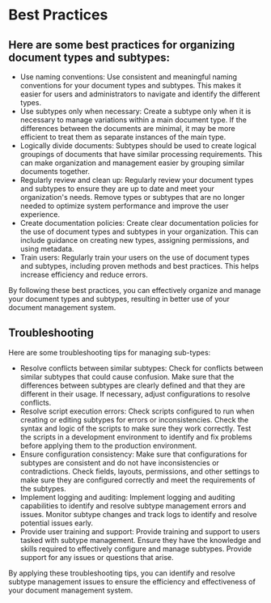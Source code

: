 # Best Practices

## Here are some best practices for organizing document types and subtypes:

* Use naming conventions: Use consistent and meaningful naming conventions for your document types and subtypes. This makes it easier for users and administrators to navigate and identify the different types.
* Use subtypes only when necessary: Create a subtype only when it is necessary to manage variations within a main document type. If the differences between the documents are minimal, it may be more efficient to treat them as separate instances of the main type.
* Logically divide documents: Subtypes should be used to create logical groupings of documents that have similar processing requirements. This can make organization and management easier by grouping similar documents together.
* Regularly review and clean up: Regularly review your document types and subtypes to ensure they are up to date and meet your organization's needs. Remove types or subtypes that are no longer needed to optimize system performance and improve the user experience.
* Create documentation policies: Create clear documentation policies for the use of document types and subtypes in your organization. This can include guidance on creating new types, assigning permissions, and using metadata.
* Train users: Regularly train your users on the use of document types and subtypes, including proven methods and best practices. This helps increase efficiency and reduce errors.

By following these best practices, you can effectively organize and manage your document types and subtypes, resulting in better use of your document management system.



## Troubleshooting

Here are some troubleshooting tips for managing sub-types:

* Resolve conflicts between similar subtypes: Check for conflicts between similar subtypes that could cause confusion. Make sure that the differences between subtypes are clearly defined and that they are different in their usage. If necessary, adjust configurations to resolve conflicts.
* Resolve script execution errors: Check scripts configured to run when creating or editing subtypes for errors or inconsistencies. Check the syntax and logic of the scripts to make sure they work correctly. Test the scripts in a development environment to identify and fix problems before applying them to the production environment.
* Ensure configuration consistency: Make sure that configurations for subtypes are consistent and do not have inconsistencies or contradictions. Check fields, layouts, permissions, and other settings to make sure they are configured correctly and meet the requirements of the subtypes.
* Implement logging and auditing: Implement logging and auditing capabilities to identify and resolve subtype management errors and issues. Monitor subtype changes and track logs to identify and resolve potential issues early.
* Provide user training and support: Provide training and support to users tasked with subtype management. Ensure they have the knowledge and skills required to effectively configure and manage subtypes. Provide support for any issues or questions that arise.

By applying these troubleshooting tips, you can identify and resolve subtype management issues to ensure the efficiency and effectiveness of your document management system.


